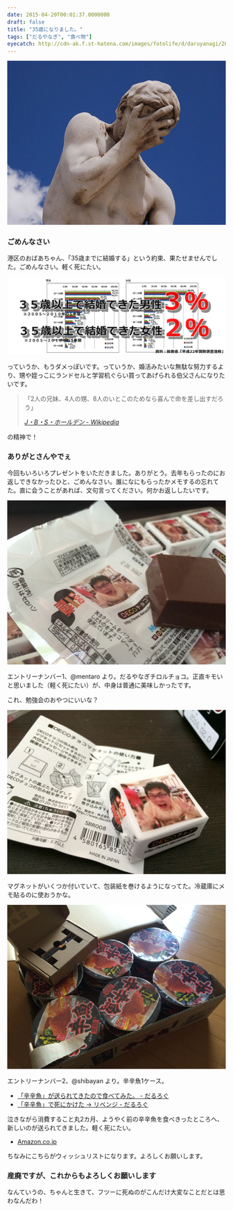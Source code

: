```yaml
---
date: 2015-04-20T00:01:37.0000000
draft: false
title: "35歳になりました。"
tags: ["だるやなぎ", "食べ物"]
eyecatch: http://cdn-ak.f.st-hatena.com/images/fotolife/d/daruyanagi/20150419/20150419235609.jpg
---
```

<p><span itemscope itemtype="http://schema.org/Photograph"><img src="20150419235609.jpg" alt="f:id:daruyanagi:20150419235609j:plain" title="f:id:daruyanagi:20150419235609j:plain" class="hatena-fotolife" itemprop="image"></span><br />
</p>

<div class="section">
<h3>ごめんなさい</h3>
<p>港区のおばあちゃん、「35歳までに結婚する」という約束、果たせませんでした。ごめんなさい。軽く死にたい。</p><p><span itemscope itemtype="http://schema.org/Photograph"><img src="20150419235827.png" alt="f:id:daruyanagi:20150419235827p:plain" title="f:id:daruyanagi:20150419235827p:plain" class="hatena-fotolife" itemprop="image"></span></p><p>っていうか、もうダメっぽいです。っていうか、婚活みたいな無駄な努力するより、甥や姪っこにランドセルと学習机ぐらい買ってあげられる伯父さんになりたいです。</p>

<blockquote cite="http://ja.wikipedia.org/wiki/J%E3%83%BBB%E3%83%BBS%E3%83%BB%E3%83%9B%E3%83%BC%E3%83%AB%E3%83%87%E3%83%B3">
<p>「2人の兄妹、4人の甥、8人のいとこのためなら喜んで命を差し出すだろう」</p>

<cite><a href="http://ja.wikipedia.org/wiki/J%E3%83%BBB%E3%83%BBS%E3%83%BB%E3%83%9B%E3%83%BC%E3%83%AB%E3%83%87%E3%83%B3">J&#x30FB;B&#x30FB;S&#x30FB;&#x30DB;&#x30FC;&#x30EB;&#x30C7;&#x30F3; - Wikipedia</a></cite>
</blockquote>
<p>の精神で！</p>

</div>
<div class="section">
<h3>ありがとさんやでぇ</h3>
<p>今回もいろいろプレゼントをいただきました。ありがとう。去年もらったのにお返しできなかったひと、ごめんなさい。誰になにもらったかメモするの忘れてた。直に会うことがあれば、文句言ってください。何かお返ししたいです。</p><p><span itemscope itemtype="http://schema.org/Photograph"><img src="20150327145645.jpg" alt="f:id:daruyanagi:20150327145645j:plain" title="f:id:daruyanagi:20150327145645j:plain" class="hatena-fotolife" itemprop="image"></span></p><p>エントリーナンバー1、@mentaro より。だるやなぎチロルチョコ。正直キモいと思いました（軽く死にたい）が、中身は普通に美味しかったです。</p><p>これ、勉強会のおやつにいいな？</p><p><span itemscope itemtype="http://schema.org/Photograph"><img src="20150327145954.jpg" alt="f:id:daruyanagi:20150327145954j:plain" title="f:id:daruyanagi:20150327145954j:plain" class="hatena-fotolife" itemprop="image"></span></p><p>マグネットがいくつか付いていて、包装紙を巻けるようになってた。冷蔵庫にメモ貼るのに使おうかな。</p><p><span itemscope itemtype="http://schema.org/Photograph"><img src="20150325150743.jpg" alt="f:id:daruyanagi:20150325150743j:plain" title="f:id:daruyanagi:20150325150743j:plain" class="hatena-fotolife" itemprop="image"></span></p><p>エントリーナンバー2、@shibayan より。辛辛魚1ケース。</p>

<ul>
<li><a href="https://blog.daruyanagi.jp/entry/2015/02/04/204808">&#x300C;&#x8F9B;&#x8F9B;&#x9B5A;&#x300D;&#x304C;&#x9001;&#x3089;&#x308C;&#x3066;&#x304D;&#x305F;&#x306E;&#x3067;&#x98DF;&#x3079;&#x3066;&#x307F;&#x305F;&#x3002; - &#x3060;&#x308B;&#x308D;&#x3050;</a></li>
<li><a href="https://blog.daruyanagi.jp/entry/2015/02/10/003213">&#x300C;&#x8F9B;&#x8F9B;&#x9B5A;&#x300D;&#x3067;&#x6B7B;&#x306B;&#x304B;&#x3051;&#x305F; &rarr; &#x30EA;&#x30D9;&#x30F3;&#x30B8; - &#x3060;&#x308B;&#x308D;&#x3050;</a></li>
</ul><p>泣きながら消費すること丸2カ月、ようやく前の辛辛魚を食べきったところへ、新しいのが送られてきました。軽く死にたい。</p>

<ul>
<li><a href="http://www.amazon.co.jp/gp/registry/wishlist/17CIQBD4FKZQW">Amazon.co.jp</a></li>
</ul><p>ちなみにこちらがウィッシュリストになります。よろしくお願いします。</p>

</div>
<div class="section">
<h3>産廃ですが、これからもよろしくお願いします</h3>
<p>なんていうの、ちゃんと生きて、フツーに死ぬのがこんだけ大変なことだとは思わなんだわ！</p>

</div>